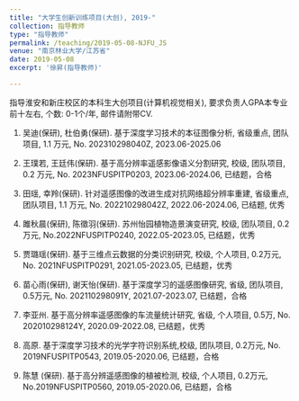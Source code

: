 ```yaml
---
title: "大学生创新训练项目(大创), 2019-"
collection: 指导教师
type: "指导教师"
permalink: /teaching/2019-05-08-NJFU_JS
venue: "南京林业大学/江苏省"
date: 2019-05-08
excerpt: '徐昇(指导教师)'

---
```

指导淮安和新庄校区的本科生大创项目(计算机视觉相关), 要求负责人GPA本专业前十左右, 个数: 0-1个/年, 邮件请附带CV.

1. 吴迪(保研), 杜伯勇(保研). 基于深度学习技术的本征图像分析, 省级重点, 团队项目, 1.1 万元, No. 202310298040Z, 2023.06-2025.06

1. 王璞若, 王廷伟(保研). 基于高分辨率遥感影像语义分割研究, 校级, 团队项目, 0.2 万元, No. 2023NFUSPITP0203, 2023.06-2024.06, 已结题，合格

1. 田瑶, 幸羚(保研). 针对遥感图像的改进生成对抗网络超分辨率重建, 省级重点, 团队项目, 1.1 万元, No. 202210298042Z, 2022.06-2024.06, 已结题, 优秀

1. 雎秋晨(保研), 陈徵羽(保研). 苏州怡园植物造景演变研究, 校级, 团队项目, 0.2万元, No.2022NFUSPITP0240, 2022.05-2023.05, 已结题，优秀

1. 贾璐瑶(保研). 基于三维点云数据的分类识别研究, 校级, 个人项目, 0.2万元, No. 2021NFUSPITP0291, 2021.05-2023.05, 已结题，优秀

1. 苗心雨(保研), 谢天怡(保研). 基于深度学习的遥感图像研究, 省级, 团队项目, 0.5万元, No. 202110298091Y, 2021.07-2023.07, 已结题，合格

1. 李亚州. 基于高分辨率遥感图像的车流量统计研究, 省级, 个人项目, 0.5万, No. 202010298124Y, 2020.09-2022.08, 已结题，优秀
 
1. 高原. 基于深度学习技术的光学字符识别系统,校级, 团队项目, 0.2万元, No. 2019NFUSPITP0543, 2019.05-2020.06, 已结题，合格

1. 陈慧 (保研). 基于高分辨遥感图像的植被检测, 校级, 个人项目, 0.2万元, No.2019NFUSPITP0560, 2019.05-2020.06, 已结题，合格









